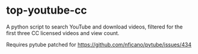 # top-youtube-cc
A python script to search YouTube and download videos, filtered for the first three CC licensed videos and view count.

Requires pytube patched for https://github.com/nficano/pytube/issues/434
